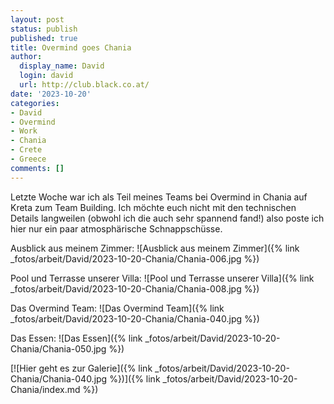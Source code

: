 ```yaml
---
layout: post
status: publish
published: true
title: Overmind goes Chania
author:
  display_name: David
  login: david
  url: http://club.black.co.at/
date: '2023-10-20'
categories:
- David
- Overmind
- Work
- Chania
- Crete
- Greece
comments: []
---
```


Letzte Woche war ich als Teil meines Teams bei Overmind in Chania auf Kreta zum Team Building. Ich möchte euch nicht mit den technischen Details langweilen (obwohl ich die auch sehr spannend fand!) also poste ich hier nur ein paar atmosphärische Schnappschüsse.

Ausblick aus meinem Zimmer:
![Ausblick aus meinem Zimmer]({% link _fotos/arbeit/David/2023-10-20-Chania/Chania-006.jpg %})

Pool und Terrasse unserer Villa:
![Pool und Terrasse unserer Villa]({% link _fotos/arbeit/David/2023-10-20-Chania/Chania-008.jpg %})

Das Overmind Team:
![Das Overmind Team]({% link _fotos/arbeit/David/2023-10-20-Chania/Chania-040.jpg %})

Das Essen:
![Das Essen]({% link _fotos/arbeit/David/2023-10-20-Chania/Chania-050.jpg %})

[![Hier geht es zur Galerie]({% link _fotos/arbeit/David/2023-10-20-Chania/Chania-040.jpg %})]({% link _fotos/arbeit/David/2023-10-20-Chania/index.md %})

